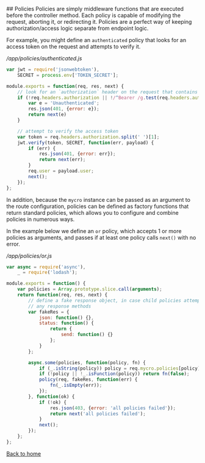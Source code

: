 \## Policies
Policies are simply middleware functions that are executed before the controller method. Each policy is capable of modifying the request, aborting it, or redirecting it. Policies are a perfect way of keeping authorization/access logic separate from endpoint logic.

For example, you might define an `authenticated` policy that looks for an access token on the request and attempts to verify it.


*/app/policies/authenticated.js*
```javascript
var jwt = require('jsonwebtoken'),
    SECRET = process.env['TOKEN_SECRET'];

module.exports = function(req, res, next) {
    // look for an `authorization` header on the request that contains a http bearer token
    if (!req.headers.authorization || !/^Bearer /g.test(req.headers.authorization)) {
        var e = 'Unauthenticated';
        res.json(401, {error: e});
        return next(e)
    }

    // attempt to verify the access token
    var token = req.headers.authorization.split(' ')[1];
    jwt.verify(token, SECRET, function(err, payload) {
        if (err) {
            res.json(401, {error: err});
            return next(err);
        }
        req.user = payload.user;
        next();
    });
};
```

In addition, because the `mycro` instance can be passed as an argument to the route configuration, policies can be defined as factory functions that return standard policies, which allows you to configure and combine policies in numerous ways.  

In the example below we define an `or` policy, which accepts 1 or more policies as arguments, and passes if at least one policy calls `next()` with no error.


*/app/policies/or.js*
```javascript
var async = require('async'),
    _ = require('lodash');

module.exports = function() {
    var policies = Array.prototype.slice.call(arguments);
    return function(req, res, next) {
        // define a fake response object, in case child policies attempt to call
        // any response methods
        var fakeRes = {
            json: function() {},
            status: function() {
                return {
                    send: function() {}
                };
            }
        };

        async.some(policies, function(policy, fn) {
            if (_.isString(policy)) policy = req.mycro.policies[policy];
            if (!policy || !_.isFunction(policy)) return fn(false);
            policy(req, fakeRes, function(err) {
                fn(_.isEmpty(err));
            });
        }, function(ok) {
            if (!ok) {
                res.json(403, {error: 'all policies failed'});
                return next('all policies failed');
            }
            next();
        });
    };
};
```
[Back to home](/README.md)
